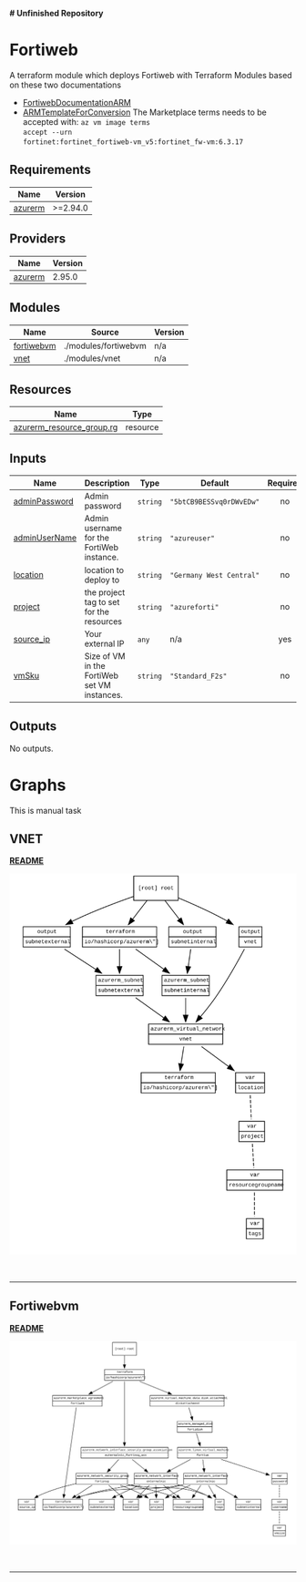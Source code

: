 **# Unfinished Repository**

<!-- BEGIN_TF_DOCS -->
# Fortiweb

A terraform module which deploys Fortiweb with Terraform Modules based on these two documentations
* [FortiwebDocumentationARM](https://docs.fortinet.com/document/fortiweb-public-cloud/latest/deploying-fortiweb-on-azure/403009/deploying-fortiweb-vm-from-arm-template)
* [ARMTemplateForConversion](https://ftnt.blob.core.windows.net/fortiweb-bootstrap-template/azure_bootstrap.json?sv=2020-04-08&st=2022-01-06T01%3A40%3A00Z&se=2025-01-08T01%3A40%3A00Z&sr=b&sp=r&sig=0aRrMzy6zHwbeXQPAvRoE0wjBOnT2ejaeWEv99NrogI%3D)
The Marketplace terms needs to be accepted with: <code>az vm image terms accept --urn fortinet:fortinet\_fortiweb-vm\_v5:fortinet\_fw-vm:6.3.17</code>

## Requirements

| Name | Version |
|------|---------|
| <a name="requirement_azurerm"></a> [azurerm](#requirement\_azurerm) | >=2.94.0 |

## Providers

| Name | Version |
|------|---------|
| <a name="provider_azurerm"></a> [azurerm](#provider\_azurerm) | 2.95.0 |

## Modules

| Name | Source | Version |
|------|--------|---------|
| <a name="module_fortiwebvm"></a> [fortiwebvm](#module\_fortiwebvm) | ./modules/fortiwebvm | n/a |
| <a name="module_vnet"></a> [vnet](#module\_vnet) | ./modules/vnet | n/a |

## Resources

| Name | Type |
|------|------|
| [azurerm_resource_group.rg](https://registry.terraform.io/providers/hashicorp/azurerm/latest/docs/resources/resource_group) | resource |

## Inputs

| Name | Description | Type | Default | Required |
|------|-------------|------|---------|:--------:|
| <a name="input_adminPassword"></a> [adminPassword](#input\_adminPassword) | Admin password | `string` | `"5btCB9BESSvq0rDWvEDw"` | no |
| <a name="input_adminUserName"></a> [adminUserName](#input\_adminUserName) | Admin username for the FortiWeb instance. | `string` | `"azureuser"` | no |
| <a name="input_location"></a> [location](#input\_location) | location to deploy to | `string` | `"Germany West Central"` | no |
| <a name="input_project"></a> [project](#input\_project) | the project tag to set for the resources | `string` | `"azureforti"` | no |
| <a name="input_source_ip"></a> [source\_ip](#input\_source\_ip) | Your external IP | `any` | n/a | yes |
| <a name="input_vmSku"></a> [vmSku](#input\_vmSku) | Size of VM in the FortiWeb set VM instances. | `string` | `"Standard_F2s"` | no |

## Outputs

No outputs.
<!-- END_TF_DOCS -->



# Graphs
This is manual task


## VNET
**[README](./modules/vnet/README.md)**

![Diagramt](./modules/vnet/graph.svg)

<br/>

---

## Fortiwebvm
**[README](./modules/fortiwebvm/README.md)**

![Diagramt](./modules/fortiwebvm/graph.svg)

<br/>

---